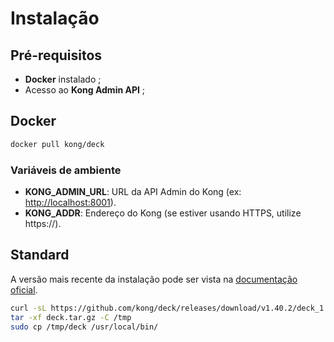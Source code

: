 # Instalação

## Pré-requisitos

- **Docker** instalado ;
- Acesso ao **Kong Admin API** ;

## Docker

```bash
docker pull kong/deck
```

### Variáveis de ambiente

- **KONG_ADMIN_URL**: URL da API Admin do Kong (ex: <http://localhost:8001>).
- **KONG_ADDR**: Endereço do Kong (se estiver usando HTTPS, utilize https://).

## Standard

A versão mais recente da instalação pode ser vista na [documentação oficial](https://docs.konghq.com/deck/latest/installation/).

```bash
curl -sL https://github.com/kong/deck/releases/download/v1.40.2/deck_1.40.2_linux_amd64.tar.gz -o deck.tar.gz
tar -xf deck.tar.gz -C /tmp
sudo cp /tmp/deck /usr/local/bin/
```
